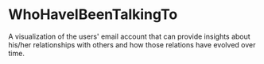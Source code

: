 WhoHaveIBeenTalkingTo
=====================

A visualization of the users' email account that can provide insights about his/her relationships with others and how those relations have evolved over time.
